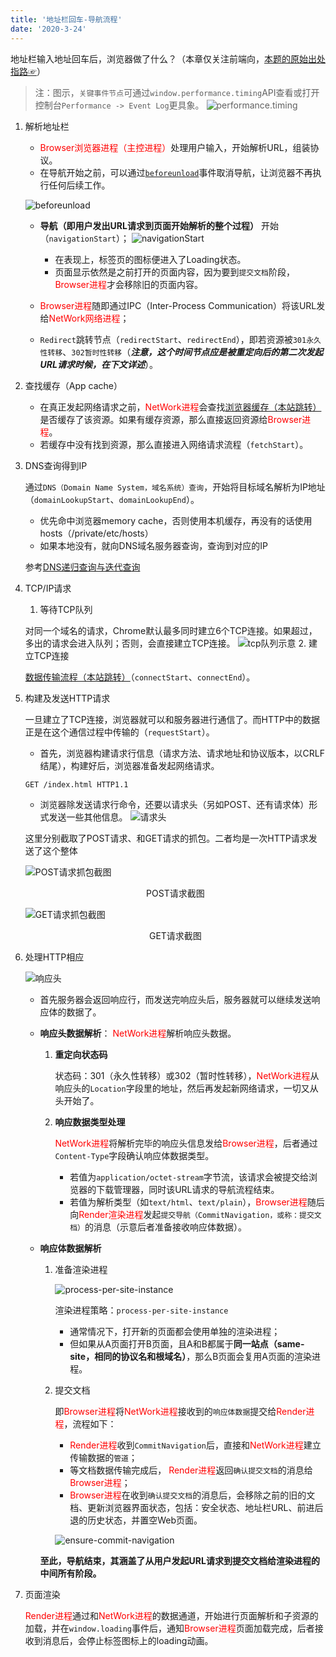 ```yaml
---
title: '地址栏回车-导航流程'
date: '2020-3-24'
---
```


地址栏输入地址回车后，浏览器做了什么？（本章仅关注前端向，[本题的原始出处指路☞](http://fex.baidu.com/blog/2014/05/what-happen/)）

> 注：图示，`关键事件节点`可通过`window.performance.timing`API查看或打开控制台`Performance -> Event Log`更具象。
![performance.timing](../../../.imgs/performance-timing.png)

1. 解析地址栏
    - <font color=red>Browser浏览器进程（主控进程）</font>处理用户输入，开始解析URL，组装协议。
    - 在导航开始之前，可以通过[`beforeunload`](https://developer.mozilla.org/zh-CN/docs/Web/Events/beforeunload)事件取消导航，让浏览器不再执行任何后续工作。

    ![beforeunload](../../../.imgs/browser-beforeunload.png)
    - **导航（即用户发出URL请求到页面开始解析的整个过程）** 开始（`navigationStart`）；
    ![navigationStart](../../../.imgs/browser-navigation-start.png)

        - 在表现上，标签页的图标便进入了Loading状态。
        - 页面显示依然是之前打开的页面内容，因为要到`提交文档`阶段，<font color=red>Browser进程</font>才会移除旧的页面内容。
    - <font color=red>Browser进程</font>随即通过IPC（Inter-Process Communication）将该URL发给<font color=red>NetWork网络进程</font>；
    - `Redirect`跳转节点（`redirectStart`、`redirectEnd`），即若资源被`301永久性转移`、`302暂时性转移`（***注意，这个时间节点应是被重定向后的第二次发起URL请求时候，在下文详述***）。
2. 查找缓存（App cache）

    - 在真正发起网络请求之前，<font color=red>NetWork进程</font>会查找[浏览器缓存（本站跳转）](../internet/http-cache.html#http缓存)是否缓存了该资源。如果有缓存资源，那么直接返回资源给<font color=red>Browser进程</font>。
    - 若缓存中没有找到资源，那么直接进入网络请求流程（`fetchStart`）。
3. DNS查询得到IP

    通过`DNS（Domain Name System，域名系统）查询`，开始将目标域名解析为IP地址（`domainLookupStart`、`domainLookupEnd`）。
    - 优先命中浏览器memory cache，否则使用本机缓存，再没有的话使用hosts（/private/etc/hosts）
    - 如果本地没有，就向DNS域名服务器查询，查询到对应的IP

    参考[DNS递归查询与迭代查询](https://www.cnblogs.com/qingdaofu/p/7399670.html)
4. TCP/IP请求
    1. 等待TCP队列

    对同一个域名的请求，Chrome默认最多同时建立6个TCP连接。如果超过，多出的请求会进入队列；否则，会直接建立TCP连接。
    ![tcp队列示意](../../../.imgs/tcp-queue.png)
    2. 建立TCP连接

    [数据传输流程（本站跳转）](../internet/internet-protocol.html#数据传输流程)（`connectStart`、`connectEnd`）。
5. 构建及发送HTTP请求

    一旦建立了TCP连接，浏览器就可以和服务器进行通信了。而HTTP中的数据正是在这个通信过程中传输的（`requestStart`）。
    - 首先，浏览器构建请求行信息（请求方法、请求地址和协议版本，以CRLF结尾），构建好后，浏览器准备发起网络请求。

    ```md
    GET /index.html HTTP1.1
    ```

    - 浏览器除发送请求行命令，还要以请求头（另如POST、还有请求体）形式发送一些其他信息。
    ![请求头](../../../.imgs/http-request-header.png)

    这里分别截取了POST请求、和GET请求的抓包。二者均是一次HTTP请求发送了这个整体

    ![POST请求抓包截图](../../../.imgs/browser-post-request.png)<center>POST请求截图</center>

    ![GET请求抓包截图](../../../.imgs/browser-get-request.png)<center>GET请求截图</center>

6. 处理HTTP相应

    ![响应头](../../../.imgs/http-response-header.png)

    - 首先服务器会返回响应行，而发送完响应头后，服务器就可以继续发送响应体的数据了。
    - **响应头数据解析**： <font color=red>NetWork进程</font>解析响应头数据。
        1. **重定向状态码**

            状态码：301（永久性转移）或302（暂时性转移），<font color=red>NetWork进程</font>从响应头的`Location`字段里的地址，然后再发起新网络请求，一切又从头开始了。
        2. **响应数据类型处理**

            <font color=red>NetWork进程</font>将解析完毕的响应头信息发给<font color=red>Browser进程</font>，后者通过`Content-Type`字段确认响应体数据类型。
            - 若值为`application/octet-stream`字节流，该请求会被提交给浏览器的下载管理器，同时该URL请求的导航流程结束。
            - 若值为解析类型（如`text/html`、`text/plain`），<font color=red>Browser进程</font>随后向<font color=red>Render渲染进程</font>发起`提交导航（CommitNavigation，或称：提交文档）`的消息（示意后者准备接收响应体数据）。
    - **响应体数据解析**
        1. 准备渲染进程

            ![process-per-site-instance](../../../.imgs/browser-process-per-site-instance.png)

            渲染进程策略：`process-per-site-instance`
            - 通常情况下，打开新的页面都会使用单独的渲染进程；
            - 但如果从A页面打开B页面，且A和B都属于**同一站点（same-site，相同的协议名和根域名）**，那么B页面会复用A页面的渲染进程。
        2. 提交文档

            即<font color=red>Browser进程</font>将<font color=red>NetWork进程</font>接收到的`响应体数据`提交给<font color=red>Render进程</font>，流程如下：
            - <font color=red>Render进程</font>收到`CommitNavigation`后，直接和<font color=red>NetWork进程</font>建立传输数据的`管道`；
            - 等文档数据传输完成后， <font color=red>Render进程</font>返回`确认提交文档`的消息给<font color=red>Browser进程</font>；
            - <font color=red>Browser进程</font>在收到`确认提交文档`的消息后，会移除之前的旧的文档、更新浏览器界面状态，包括：安全状态、地址栏URL、前进后退的历史状态，并置空Web页面。

            ![ensure-commit-navigation](../../../.imgs/browser-ensure-commit-navigation.png)

        **至此，导航结束，其涵盖了从用户发起URL请求到提交文档给渲染进程的中间所有阶段。**

7. 页面渲染

    <font color=red>Render进程</font>通过和<font color=red>NetWork进程</font>的数据通道，开始进行页面解析和子资源的加载，并在`window.loading`事件后，通知<font color=red>Browser进程</font>页面加载完成，后者接收到消息后，会停止标签图标上的loading动画。
